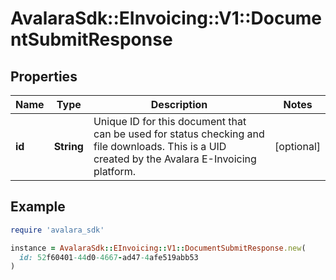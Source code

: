 # AvalaraSdk::EInvoicing::V1::DocumentSubmitResponse

## Properties

| Name | Type | Description | Notes |
| ---- | ---- | ----------- | ----- |
| **id** | **String** | Unique ID for this document that can be used for status checking and file downloads. This is a UID created by the Avalara E-Invoicing platform. | [optional] |

## Example

```ruby
require 'avalara_sdk'

instance = AvalaraSdk::EInvoicing::V1::DocumentSubmitResponse.new(
  id: 52f60401-44d0-4667-ad47-4afe519abb53
)
```

